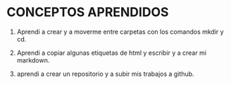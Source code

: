 # CONCEPTOS APRENDIDOS
1. Aprendi a crear y a moverme entre carpetas con los comandos mkdir y cd.

2. Aprendi a copiar algunas etiquetas de html y escribir y a crear mi markdown.

3. aprendi a crear un repositorio y a subir mis trabajos a github. 